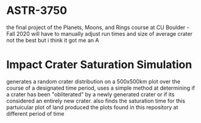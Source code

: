 # ASTR-3750
the final project of the Planets, Moons, and Rings course at CU Boulder - Fall 2020 
will have to manually adjust run times and size of average crater
not the best but i think it got me an A

# Impact Crater Saturation Simulation
generates a random crater distribution on a 500x500km plot over the course of a designated time period, uses a simple method at determining if a crater has been "obliterated" by a newly generated crater or if its considered an entirely new crater. 
also finds the saturation time for this partuicular plot of land
produced the plots found in this repository at different period of time 


